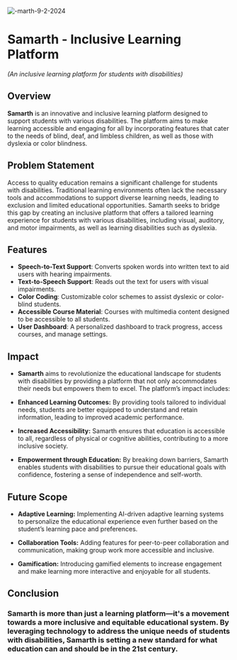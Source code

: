 ![-marth-9-2-2024](https://github.com/user-attachments/assets/ef489034-afbe-40ac-86eb-047ad49b7978)

# Samarth - Inclusive Learning Platform


*(An inclusive learning platform for students with disabilities)*

## Overview

**Samarth** is an innovative and inclusive learning platform designed to support students with various disabilities. The platform aims to make learning accessible and engaging for all by incorporating features that cater to the needs of blind, deaf, and limbless children, as well as those with dyslexia or color blindness.

## Problem Statement
Access to quality education remains a significant challenge for students with disabilities. Traditional learning environments often lack the necessary tools and accommodations to support diverse learning needs, leading to exclusion and limited educational opportunities. Samarth seeks to bridge this gap by creating an inclusive platform that offers a tailored learning experience for students with various disabilities, including visual, auditory, and motor impairments, as well as learning disabilities such as dyslexia.

## Features

- **Speech-to-Text Support**: Converts spoken words into written text to aid users with hearing impairments.
- **Text-to-Speech Support**: Reads out the text for users with visual impairments.
- **Color Coding**: Customizable color schemes to assist dyslexic or color-blind students.
- **Accessible Course Material**: Courses with multimedia content designed to be accessible to all students.
- **User Dashboard**: A personalized dashboard to track progress, access courses, and manage settings.

## Impact
- **Samarth** aims to revolutionize the educational landscape for students with disabilities by providing a platform that not only accommodates their needs but empowers them to excel. The platform’s impact includes:

- **Enhanced Learning Outcomes:** By providing tools tailored to individual needs, students are better equipped to understand and retain information, leading to improved academic performance.

- **Increased Accessibility:** Samarth ensures that education is accessible to all, regardless of physical or cognitive abilities, contributing to a more inclusive society.

- **Empowerment through Education:** By breaking down barriers, Samarth enables students with disabilities to pursue their educational goals with confidence, fostering a sense of independence and self-worth.

## Future Scope
- **Adaptive Learning:** Implementing AI-driven adaptive learning systems to personalize the educational experience even further based on the student’s learning pace and preferences.

- **Collaboration Tools:** Adding features for peer-to-peer collaboration and communication, making group work more accessible and inclusive.

- **Gamification:** Introducing gamified elements to increase engagement and make learning more interactive and enjoyable for all students.

## Conclusion
### Samarth is more than just a learning platform—it's a movement towards a more inclusive and equitable educational system. By leveraging technology to address the unique needs of students with disabilities, Samarth is setting a new standard for what education can and should be in the 21st century.


